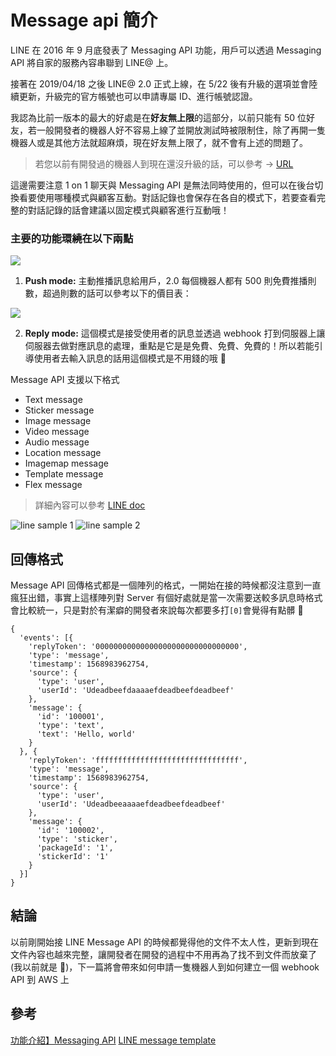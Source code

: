 # Message api 簡介

LINE 在 2016 年 9 月底發表了 Messaging API 功能，用戶可以透過 Messaging API 將自家的服務內容串聯到 LINE@ 上。

接著在 2019/04/18 之後 LINE@ 2.0 正式上線，在 5/22 後有升級的選項並會陸續更新，升級完的官方帳號也可以申請專屬 ID、進行帳號認證。

我認為比前一版本的最大的好處是在**好友無上限**的這部分，以前只能有 50 位好友，若一般開發者的機器人好不容易上線了並開放測試時被限制住，除了再開一隻機器人或是其他方法就超麻煩，現在好友無上限了，就不會有上述的問題了。

> 若您以前有開發過的機器人到現在還沒升級的話，可以參考 -> [URL](http://at-blog.line.me/tw/archives/lineat_manual_upgrade_02.html)

這邊需要注意 1 on 1 聊天與 Messaging API 是無法同時使用的，但可以在後台切換看要使用哪種模式與顧客互動。對話記錄也會保存在各自的模式下，若要查看完整的對話記錄的話會建議以固定模式與顧客進行互動哦！

### 主要的功能環繞在以下兩點

![](https://i.imgur.com/kqf5mo5.png)

1. **Push mode:** 主動推播訊息給用戶，2.0 每個機器人都有 500 則免費推播則數，超過則數的話可以參考以下的價目表：

![](https://i.imgur.com/7HJySLK.png)

2. **Reply mode:** 這個模式是接受使用者的訊息並透過 webhook 打到伺服器上讓伺服器去做對應訊息的處理，重點是它是是免費、免費、免費的！所以若能引導使用者去輸入訊息的話用這個模式是不用錢的哦 🎉

Message API 支援以下格式

- Text message
- Sticker message
- Image message
- Video message
- Audio message
- Location message
- Imagemap message
- Template message
- Flex message

> 詳細內容可以參考 [LINE doc](https://developers.line.biz/en/docs/messaging-api/message-types/)

![line sample 1](https://i.imgur.com/PLWylFy.png)
![line sample 2](https://i.imgur.com/lInGVV0.png)

## 回傳格式

Message API 回傳格式都是一個陣列的格式，一開始在接的時候都沒注意到一直瘋狂出錯，事實上這樣陣列對 Server 有個好處就是當一次需要送較多訊息時格式會比較統一，只是對於有潔癖的開發者來說每次都要多打`[0]`會覺得有點髒 🤣

```
{
  'events': [{
    'replyToken': '00000000000000000000000000000000',
    'type': 'message',
    'timestamp': 1568983962754,
    'source': {
      'type': 'user',
      'userId': 'Udeadbeefdaaaaefdeadbeefdeadbeef'
    },
    'message': {
      'id': '100001',
      'type': 'text',
      'text': 'Hello, world'
    }
  }, {
    'replyToken': 'ffffffffffffffffffffffffffffffff',
    'type': 'message',
    'timestamp': 1568983962754,
    'source': {
      'type': 'user',
      'userId': 'Udeadbeeaaaaefdeadbeefdeadbeef'
    },
    'message': {
      'id': '100002',
      'type': 'sticker',
      'packageId': '1',
      'stickerId': '1'
    }
  }]
}
```

## 結論

以前剛開始接 LINE Message API 的時候都覺得他的文件不太人性，更新到現在文件內容也越來完整，讓開發者在開發的過程中不用再為了找不到文件而放棄了(我以前就是 🤣)，下一篇將會帶來如何申請一隻機器人到如何建立一個 webhook API 到 AWS 上

## 參考

[功能介紹】Messaging API](http://at-blog.line.me/tw/messaging_api_intro)
[LINE message template](https://developers.line.biz/en/docs/messaging-api/message-types/)
